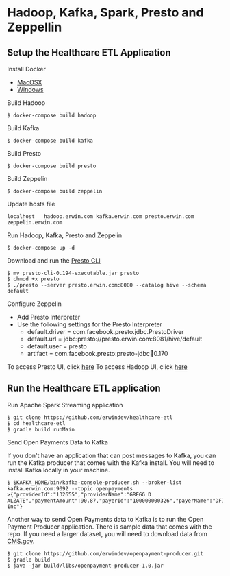 # Hadoop, Kafka, Spark, Presto and Zeppellin

## Setup the Healthcare ETL Application
Install Docker
* [MacOSX](https://docs.docker.com/docker-for-mac/install/)
* [Windows](https://docs.docker.com/docker-for-windows/install/)

Build Hadoop
```
$ docker-compose build hadoop
```

Build Kafka
```
$ docker-compose build kafka
```

Build Presto
```
$ docker-compose build presto
```

Build Zeppelin
```
$ docker-compose build zeppelin
```

Update hosts file
```
localhost   hadoop.erwin.com kafka.erwin.com presto.erwin.com zeppelin.erwin.com
```

Run Hadoop, Kafka, Presto and Zeppelin
```
$ docker-compose up -d
```

Download and run the [Presto CLI](https://repo1.maven.org/maven2/com/facebook/presto/presto-cli/0.194/presto-cli-0.194-executable.jar)
```
$ mv presto-cli-0.194-executable.jar presto
$ chmod +x presto
$ ./presto --server presto.erwin.com:8080 --catalog hive --schema default
``` 

Configure Zeppelin
* Add Presto Interpreter
* Use the following settings for the Presto Interpreter
   * default.driver = com.facebook.presto.jdbc.PrestoDriver
   * default.url = jdbc:presto://presto.erwin.com:8081/hive/default
   * default.user = presto
   * artifact = com.facebook.presto:presto-jdbc:jar:0.170

To access Presto UI, click [here](http://presto.erwin.com:8080/)
To access Hadoop UI, click [here](http://hadoop.erwin.com:50070/dfshealth.html#tab-overview)

## Run the Healthcare ETL application

Run Apache Spark Streaming application
```
$ git clone https://github.com/erwindev/healthcare-etl
$ cd healthcare-etl
$ gradle build runMain
```

Send Open Payments Data to Kafka

If you don't have an application that can post messages to Kafka, you can run the Kafka producer that comes with the Kafka install.  You will need to install Kafka locally in your machine.
```
$ $KAFKA_HOME/bin/kafka-console-producer.sh --broker-list kafka.erwin.com:9092 --topic openpayments
>{"providerId":"132655","providerName":"GREGG D ALZATE","paymentAmount":90.87,"payerId":"100000000326","payerName":"DFINE, Inc"}
```

Another way to send Open Payments data to Kafka is to run the Open Payment Producer application.  There is sample data that comes with the repo.  If you need a larger dataset, you will need to download data from [CMS.gov](https://www.cms.gov/OpenPayments/Explore-the-Data/Dataset-Downloads.html). 
```
$ git clone https://github.com/erwindev/openpayment-producer.git
$ gradle build
$ java -jar build/libs/openpayment-producer-1.0.jar
``` 

